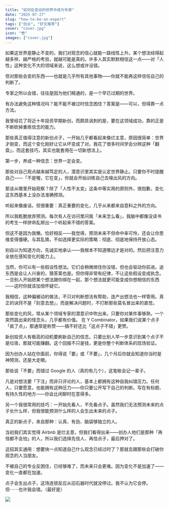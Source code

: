```yaml
---
title: "如何在变动的世界中成为专家"
date: "2025-07-27"
slug: "how-to-be-an-expert"
tags: ["创业", "好文推荐"]
cover: "cover.jpg"
icon: "😎"
images: ["cover.jpg"]
---
```

如果这世界是静止不变的，我们对观念的信心就能一路线性上升。某个想法经得起越多样、越严格的考验，就越可能是真的。许多人其实默默相信这一点——对「人性」这种变化不大的领域来说，这么想或许没错。



但对那些会变的东西——也就是几乎所有其他事物——你就不能再这样信任自己的判断了。



专家之所以会错，往往是因为他们精通的，是一个早已过期的世界。



有办法避免这种情况吗？能不能不被过时信念困住？答案是——可以，但得靠一点方法。



我曾经花了将近十年投资早期新创，而颇具讽刺的是，要在这领域成功，靠的正是不断砍掉重练信念的能力。



那些真正值得注意的新创点子，一开始几乎都看起来像烂主意，原因很简单：世界才刚变，而这个变化刚好让它从坏变成了对。我花了很多时间学会分辨这种「翻盘」，而这套技巧，其实也能套用在一切新想法上。



第一步，养成一种信念：世界一定会变。



那些对自己观点越来越笃定的人，潜意识里其实是认定世界静止。只要你不时提醒自己——「不是喔，它在变」，你就会开始训练自己去嗅出风的方向。



那该从哪里开始观察？除了「人性不太变」这条中等实用的原则外，很抱歉，变化这东西基本上没办法准确预测。



听起来像废话，但很重要：真正重要的变化，几乎从来都来自意料之外的方向。



所以我乾脆放弃预测。每次有人在访问里问我「未来怎么看」，我脑中都像没读书的考生一样拼命乱掰出一个听起来不错的答案。



但这不是因为我懒。恰好相反——我觉得，预测未来不但命中率可怜，还会让你思维变得僵硬。与其乱猜，不如选择更实际的策略：彻底、彻底地保持开放心态。



别自以为知道方向，先诚实地承认——我根本不知道哪边才是对的。然后把注意力全放在感知变化的能力上。



当然，你可以有一些假设性想法。它们会稍微绑住你没错，但也会驱动你前进。追东西是会让人兴奋的，猜答案也是。但你得非常有纪律，不让这些假设变成执念。
一旦别人开始把某个想法跟你绑在一起，那个想法就更可能变成你想相信的东西——这时你就该加倍怀疑它。



我相信，这种偏被动的做法，不只对判断想法有帮助，连产出想法也一样管用。真正的诀窍不是「刻意去想」，而是解决问题时，不打断那些莫名冒出来的直觉。



那些变化的风，常从某个领域专家的潜意识中吹出来。只要你对某件事够熟，一个突然跳出来的怪念头，几乎都有价值。
在 Y Combinator，如果我们说某个点子「疯了点」，那通常是称赞——搞不好还比「这点子不错」更赞。



新创投资人有极高的动机要刷新自己的信念。只要比别人早一步意识到某个点子不是垃圾，那就可能赚翻。这个回报不只是钱，更是你整个判断体系的现场验证。



因为创办人站在你面前，你得说「要」或「不要」，几个月后你就会知道你当时是神预测，还是大走眼。



那些说「不要」而错过 Google 的人（真的有几个），这笔帐会记一辈子。



凡是对想法要「下注」而非只评论的人，基本上都拥有这种自我纠错压力。任何人，只要愿意，也能拥有这种压力——你只要公开写下自己的判断。写在有标题、有持久性的地方——你会比闲聊时在意得多。



另一个我很常用的技巧：一开始先看人，不先看点子。虽然我们无法预测未来的点子长什么样，但我很能预测什么样的人会生出未来的点子。



真正的新点子，来自那种：认真、有劲、脑袋够独立的人。



当初我们其实觉得 Airbnb 是烂主意，但我们看得出来——创办人他们是那种「再怪都不会怕」的人，所以我们选择先信人、再信点子，最后押对了。



这招其实通用：想要快一点知道自己什么观念已经过时了？那就去跟那些会打破你观念的人当朋友。



不被自己的专业反困住，已经够难了，而未来只会更难。因为变化不是加速了——变化一直都在加速。



点子会生出点子，这场连锁反应从旧石器时代就没停过。我不认为它会停。
但⋯⋯也许我会错。（最好是）




![](https://prod-files-secure.s3.us-west-2.amazonaws.com/112d0858-5090-4d34-a606-b75eb8d65fd2/46476355-9cf3-4e99-9b7a-3531bc426380/1000202064.png?X-Amz-Algorithm=AWS4-HMAC-SHA256&X-Amz-Content-Sha256=UNSIGNED-PAYLOAD&X-Amz-Credential=ASIAZI2LB466RON24AFE%2F20250824%2Fus-west-2%2Fs3%2Faws4_request&X-Amz-Date=20250824T054500Z&X-Amz-Expires=3600&X-Amz-Security-Token=IQoJb3JpZ2luX2VjEOT%2F%2F%2F%2F%2F%2F%2F%2F%2F%2FwEaCXVzLXdlc3QtMiJGMEQCIDSV%2Fol%2BP19cx9OO90mN%2B5ZoBNpukr3dFDPx0%2FrO5pR7AiAYus%2FniJePAHpNyaW8RY1n7Cnbac3RNCQnDs2RSQrwayr%2FAwg9EAAaDDYzNzQyMzE4MzgwNSIMipNnZYiBdor3c%2B6GKtwDTUIX0JaUV5JiPa8wU3Q1Ei6GRPvkMtlR7CUnG1oRSVbSkmZ0zZWMIpTcX1CLg5YtrH11tsyqFczG6sEMDFGZUYRGw4N5kYlw70aig3d90MwvGMc0B65AegTNGGWcJ%2BCVFsbWcb6pl%2BA2I8oa5FwUA5px5yr4DyT7PQ8NmOCEFx893iKid8oBjZ8TRjVnUnSgySnbeROvGxa6DxzSlseyVAsZa8WgG715yQtJwJsZQCL50fR7a7hAWiQMoWVMYUJg%2B34ESOBT5Z5fSkbcd5PMg%2BtcaqC6wKWAl2hTkR957IQxFORwitdiQVGleDm9cUx9ZWRFoYMFE5OrXqnCuWcw9gy6A4jlEsL77nQzGvw1GYwyfXXMXBuCq%2F7iTbqpUGIkllRsLiJduOwdsVcq9oG6w5WuBNKBS8H8GTxACEck01KllYK6Iw7zpYt2BcBH5QVW1pKOIvaiM5u%2BGmPHkWguEMCMDCi%2BZuKMai5XTx6LZeWST8HNeOyJO48J0S2OKtTZUhXo9zzghpKYbJtrr88n3RRYk4ZO2XZDsI%2FIgv98C6Iw6jSyrNFZGppANYwl%2BcmvRIbYU9SVrHTbh1k10x2gGDjBk8ZUw34UZGIoJTQInLdVInQjnLSDgVGWFdkwhZuqxQY6pgGPQMJ5RVjVFq2Nnwuuf7NyrASx6SO9HnNWf7%2BUvXGStbGZyBbnS0dYGjcdS9R4mgaeMYXaGQHH0E6UJh%2Bbbt9i6ulfF0lhzkCSEGLs7FU1WtLkqTD%2BxeQ%2FLQefKW0WP3Ckq5MfgQGD9N%2BjwU4OFFqjlvw%2BtxpPyJNuAIrigWS9IYZ%2FCjIz65zoNUCS1hT6JVt3RMrVcuFh4KOAAFkqql4Ao%2FJOWjmD&X-Amz-Signature=48340f4d685dd8174a70ac18b0e1bacc5b255ae5fde57e77ebb33c9a9048a605&X-Amz-SignedHeaders=host&x-amz-checksum-mode=ENABLED&x-id=GetObject)


